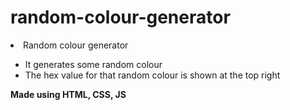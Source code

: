 # random-colour-generator

<li>Random colour generator</li>
<ul>
  <li>It generates some random colour</li>
  <li>The hex value for that random colour is shown at the top right</li>
</ul>
<b>Made using HTML, CSS, JS</b>
